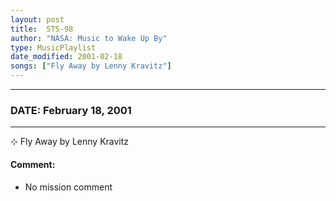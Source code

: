 ```yaml
---
layout: post
title:  STS-98
author: "NASA: Music to Wake Up By"
type: MusicPlaylist
date_modified: 2001-02-18
songs: ["Fly Away by Lenny Kravitz"]
---
```


----
### DATE: February 18, 2001
----
⊹ Fly Away by Lenny Kravitz

#### Comment:
* No mission comment



<br/>
<center>
	<a target="_blank"
	   href="https://twitter.com/intent/tweet?hashtags=Space,NASA,Playlist,NASAWakeupCalls,SpaceProgram&text={{ page.author}}, '{{ page.songs.first }}' {{ page.title }}, {{ page.date | date: '%B %d, %Y' }}. {{ site.url }}{{ page.url }}&via=nasawakeupcalls"><i class="fab fa-twitter" alt="Tweet this page" style="font-size: 1.3em;"></i></a>
	&nbsp; 	<i class="fas fa-user-astronaut" style="font-size: 1.5em;"></i> &nbsp;
    <a type="amzn" search="'Fly Away by Lenny Kravitz'" category="popular music">
    <i class="fab fa-amazon" style="font-size: 1.3em;"></i></a>
</center>
